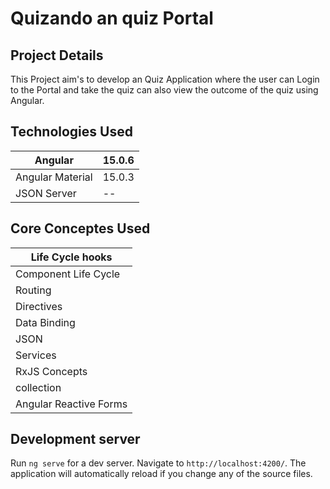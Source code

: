 # Quizando an quiz Portal

## Project Details

This Project aim's to develop an Quiz Application where the user can Login to the Portal and take the quiz can also view the outcome of the quiz using Angular.


## Technologies Used

| Angular | 15.0.6 |
| ------ | ------- |
| Angular Material | 15.0.3 |
| JSON Server | --|

## Core Conceptes Used

| Life Cycle hooks |
| ---------------- |
| Component Life Cycle |
| Routing |
| Directives |
| Data Binding |
| JSON |
| Services |
| RxJS Concepts |
| collection |
| Angular Reactive Forms |


## Development server

Run `ng serve` for a dev server. Navigate to `http://localhost:4200/`. The application will automatically reload if you change any of the source files.




